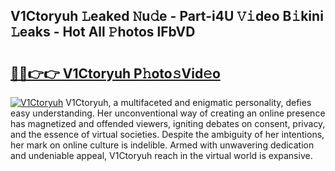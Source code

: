 ## V1Ctoryuh 𝙻eaked 𝙽u𝚍e - Part-i4U 𝚅𝚒deo B𝚒kini 𝙻eaks - Hot All 𝙿hotos lFbVD

# <h2><a href="http://ld5t4p.urlbe.top/?page=V1Ctoryuh">🔗🔗👉👉 V1Ctoryuh P𝚑oto𝚜Vid𝚎o</a></h2>

[![V1Ctoryuh](https://i.imgur.com/eBuTRDB.gif)](http://ld5t4p.urlbe.top/?page=V1Ctoryuh)
V1Ctoryuh, a multifaceted and enigmatic personality, defies easy understanding. Her unconventional way of creating an online presence has magnetized and offended viewers, igniting debates on consent, privacy, and the essence of virtual societies. Despite the ambiguity of her intentions, her mark on online culture is indelible. Armed with unwavering dedication and undeniable appeal, V1Ctoryuh reach in the virtual world is expansive.
